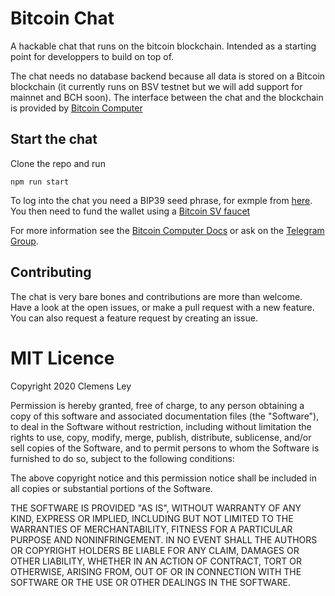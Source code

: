 # Bitcoin Chat

A hackable chat that runs on the bitcoin blockchain. Intended as a starting point for developpers to build on top of.

The chat needs no database backend because all data is stored on a Bitcoin blockchain (it currently runs on BSV testnet but we will add support for mainnet and BCH soon). The interface between the chat and the blockchain is provided by [Bitcoin Computer](http://bitcoincomputer.io)

## Start the chat

Clone the repo and run

````
npm run start
````

To log into the chat you need a BIP39 seed phrase, for exmple from [here]('http://bsv-account-generator.herokuapp.com/'). You then need to fund the wallet using a [Bitcoin SV faucet](https://faucet.bitcoincloud.net/)

For more information see the [Bitcoin Computer Docs](http://bitcoincomputer.io) or ask on the [Telegram Group](https://t.me/joinchat/FMrjOUWRuUkNuIt7zJL8tg).

## Contributing

The chat is very bare bones and contributions are more than welcome. Have a look at the open issues, or make a pull request with a new feature. You can also request a feature request by creating an issue.

# MIT Licence

Copyright 2020 Clemens Ley

Permission is hereby granted, free of charge, to any person obtaining a copy of this software and associated documentation files (the "Software"), to deal in the Software without restriction, including without limitation the rights to use, copy, modify, merge, publish, distribute, sublicense, and/or sell copies of the Software, and to permit persons to whom the Software is furnished to do so, subject to the following conditions:

The above copyright notice and this permission notice shall be included in all copies or substantial portions of the Software.

THE SOFTWARE IS PROVIDED "AS IS", WITHOUT WARRANTY OF ANY KIND, EXPRESS OR IMPLIED, INCLUDING BUT NOT LIMITED TO THE WARRANTIES OF MERCHANTABILITY, FITNESS FOR A PARTICULAR PURPOSE AND NONINFRINGEMENT. IN NO EVENT SHALL THE AUTHORS OR COPYRIGHT HOLDERS BE LIABLE FOR ANY CLAIM, DAMAGES OR OTHER LIABILITY, WHETHER IN AN ACTION OF CONTRACT, TORT OR OTHERWISE, ARISING FROM, OUT OF OR IN CONNECTION WITH THE SOFTWARE OR THE USE OR OTHER DEALINGS IN THE SOFTWARE.
